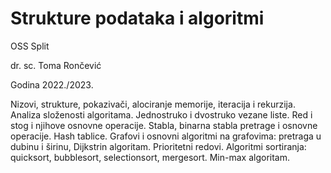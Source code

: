 # Strukture podataka i algoritmi

OSS Split

dr. sc. Toma Rončević

Godina 2022./2023.

Nizovi, strukture, pokazivači, alociranje memorije, iteracija i rekurzija. 
Analiza složenosti algoritama. 
Jednostruko i dvostruko vezane liste.
Red i stog i njihove osnovne operacije. 
Stabla, binarna stabla pretrage i osnovne operacije. Hash tablice.
Grafovi i osnovni algoritmi na grafovima: pretraga u dubinu i širinu, Dijkstrin algoritam. 
Prioritetni redovi. 
Algoritmi sortiranja: quicksort, bubblesort, selectionsort, mergesort.
Min-max algoritam.